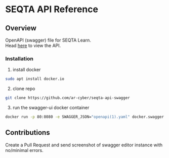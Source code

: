 # SEQTA API Reference

## Overview
OpenAPI (swagger) file for SEQTA Learn. <br>
Head [here](https://seqtaapi.sockycat.net) to view the API.

### Installation
1. install docker
```bash
sudo apt install docker.io
```
2. clone repo
```bash
git clone https://github.com/ar-cyber/seqta-api-swagger
```
3. run the swagger-ui docker container
```bash
docker run -p 80:8080 -e SWAGGER_JSON="openapi(1).yaml" docker.swagger.io/swaggerapi/swagger-ui
```
## Contributions
Create a Pull Request and send screenshot of swagger editor instance with no/minimal errors.
